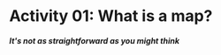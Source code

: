 <script type="module" src="../../../script.js"></script>

# Activity 01: What is a map?

##### *It's not as straightforward as you might think*

